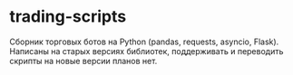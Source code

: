 # trading-scripts

Сборник торговых ботов на Python (pandas, requests, asyncio, Flask). Написаны на старых версиях библиотек, поддерживать и переводить скрипты на новые версии планов нет.
